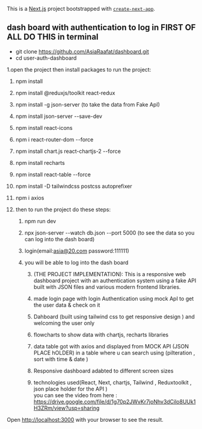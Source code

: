 This is a [Next.js](https://nextjs.org) project bootstrapped with [`create-next-app`](https://github.com/vercel/next.js/tree/canary/packages/create-next-app).

## dash board with authentication to log in  FIRST OF ALL DO THIS in terminal
*  git clone https://github.com/AsiaRaafat/dashboard.git
*  cd user-auth-dashboard

1.open the project then install packages to run the project:
1. npm install
2. npm install @reduxjs/toolkit react-redux
3. npm install -g json-server   (to take the data from Fake ApI)
4. npm install json-server --save-dev
5. npm install react-icons
6. npm i react-router-dom --force
7. npm install chart.js react-chartjs-2 --force
8. npm install recharts
9. npm install react-table --force
10. npm install -D tailwindcss postcss autoprefixer
11. npm i axios

  
 2. then to run the project do these steps:
    1. npm run dev
    2. npx json-server --watch db.json --port 5000  (to see the data so you can log into the dash board)
    3. login(email:asia@20.com password:111111)
    4. you will be able to log into the dash board






       3. (THE PROJECT IMPLEMENTATION):
        This is a responsive web dashboard project with an authentication system using a fake API built with JSON files and various modern frontend libraries.

       1. made login page with login Authentication using  mock ApI to get the user data & check on it
       2. Dahboard (built using tailwind css to get responsive design ) and welcoming the user only
       3. flowcharts to show data with chartjs, recharts libraries
       4. data table got with axios and  displayed from MOCK API (JSON PLACE hOLDER) in a table where u can search using (pilteration , sort with time & date )
       5. Responsive dashboard adabted to different screen sizes
       6. technologies used(React, Next, chartjs, Tailwind , Reduxtoolkit , json place holder for the API )      
   you can see the video from here : https://drive.google.com/file/d/1g70p2JWvKr7joNhv3dCilo8UUk1H3ZRm/view?usp=sharing

   




Open [http://localhost:3000](http://localhost:3000) with your browser to see the result.



